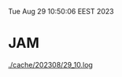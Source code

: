 Tue Aug 29 10:50:06 EEST 2023
# JAM
<a href='./cache/202308/29_10.log'>./cache/202308/29_10.log</a>
